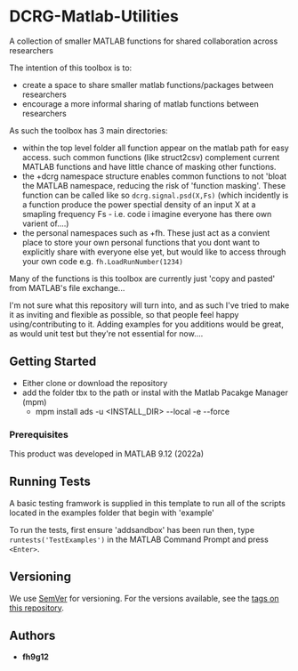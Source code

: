 # DCRG-Matlab-Utilities
A collection of smaller MATLAB functions for shared collaboration across researchers

The intention of this toolbox is to:
- create a space to share smaller matlab functions/packages between researchers
- encourage a more informal sharing of matlab functions between researchers

As such the toolbox has 3 main directories:
- within the top level folder all function appear on the matlab path for easy access. such common functions (like struct2csv) complement current MATLAB functions and have little chance of masking other functions.
 - the +dcrg namespace structure enables common functions to not 'bloat the MATLAB namespace, reducing the risk of 'function masking'. These function can be called like so `dcrg.signal.psd(X,Fs)` (which incidently is a function produce the power spectial density of an input X at a smapling frequency Fs - i.e. code i imagine everyone has there own varient of....)
 - the personal namespaces such as +fh. These just act as a convient place to store your own personal functions that you dont want to explicitly share with everyone else yet, but would like to access through your own code e.g. `fh.LoadRunNumber(1234)`

Many of the functions is this toolbox are currently just 'copy and pasted' from MATLAB's file exchange...

I'm not sure what this repository will turn into, and as such I've tried to make it as inviting and flexible as possible, so that people feel happy using/contributing to it. Adding examples for you additions would be great, as would unit test but they're not essential for now....

## Getting Started

- Either clone or download the repository
- add the folder tbx to the path or instal with the Matlab Pacakge Manager (mpm)
    - mpm install ads -u <INSTALL_DIR> --local -e --force

### Prerequisites

This product was developed in MATLAB 9.12 (2022a)

## Running Tests
 A basic testing framwork is supplied in this template to run all of the scripts
 located in the examples folder that begin with 'example'

 To run the tests, first ensure 'addsandbox' has been run then, type `runtests('TestExamples')` 
 in the MATLAB Command Prompt and press `<Enter>`.

## Versioning

We use [SemVer](http://semver.org/) for versioning. For the versions available, see the [tags on this repository](https://github.com/farg-bristol/Matran/tags). 

## Authors
* **fh9g12**